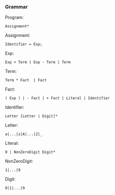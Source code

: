 ### Grammar

Program:

	Assignment*

Assignment:

	Identifier = Exp;

Exp: 

	Exp + Term | Exp - Term | Term

Term:

	Term * Fact  | Fact

Fact:

	( Exp ) | - Fact | + Fact | Literal | Identifier

Identifier:

	Letter [Letter | Digit]*

Letter:

	a|...|z|A|...|Z|_

Literal:

	0 | NonZeroDigit Digit*	

NonZeroDigit:

	1|...|9

Digit:

	0|1|...|9